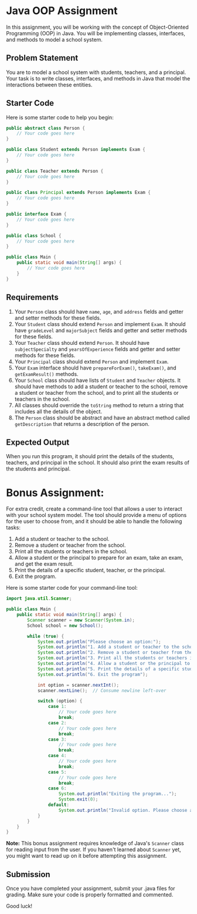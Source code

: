
# Java OOP Assignment

In this assignment, you will be working with the concept of Object-Oriented Programming (OOP) in Java. You will be implementing classes, interfaces, and methods to model a school system.

## Problem Statement

You are to model a school system with students, teachers, and a principal. Your task is to write classes, interfaces, and methods in Java that model the interactions between these entities.

## Starter Code

Here is some starter code to help you begin:

```java
public abstract class Person {
    // Your code goes here
}

public class Student extends Person implements Exam {
    // Your code goes here
}

public class Teacher extends Person {
    // Your code goes here
}

public class Principal extends Person implements Exam {
    // Your code goes here
}

public interface Exam {
    // Your code goes here
}

public class School {
    // Your code goes here
}

public class Main {
    public static void main(String[] args) {
        // Your code goes here
    }
}
```

## Requirements

1. Your `Person` class should have `name`, `age`, and `address` fields and getter and setter methods for these fields.
2. Your `Student` class should extend `Person` and implement `Exam`. It should have `gradeLevel` and `majorSubject` fields and getter and setter methods for these fields.
3. Your `Teacher` class should extend `Person`. It should have `subjectSpecialty` and `yearsOfExperience` fields and getter and setter methods for these fields.
4. Your `Principal` class should extend `Person` and implement `Exam`.
5. Your `Exam` interface should have `prepareForExam()`, `takeExam()`, and `getExamResult()` methods.
6. Your `School` class should have lists of `Student` and `Teacher` objects. It should have methods to add a student or teacher to the school, remove a student or teacher from the school, and to print all the students or teachers in the school.
7. All classes should override the `toString` method to return a string that includes all the details of the object.
8. The `Person` class should be abstract and have an abstract method called `getDescription` that returns a description of the person.

## Expected Output

When you run this program, it should print the details of the students, teachers, and principal in the school. It should also print the exam results of the students and principal.



# Bonus Assignment:

For extra credit, create a command-line tool that allows a user to interact with your school system model. The tool should provide a menu of options for the user to choose from, and it should be able to handle the following tasks:

1. Add a student or teacher to the school.
2. Remove a student or teacher from the school.
3. Print all the students or teachers in the school.
4. Allow a student or the principal to prepare for an exam, take an exam, and get the exam result.
5. Print the details of a specific student, teacher, or the principal.
6. Exit the program.

Here is some starter code for your command-line tool:

```java
import java.util.Scanner;

public class Main {
    public static void main(String[] args) {
        Scanner scanner = new Scanner(System.in);
        School school = new School();

        while (true) {
            System.out.println("Please choose an option:");
            System.out.println("1. Add a student or teacher to the school");
            System.out.println("2. Remove a student or teacher from the school");
            System.out.println("3. Print all the students or teachers in the school");
            System.out.println("4. Allow a student or the principal to prepare for an exam, take an exam, and get the exam result");
            System.out.println("5. Print the details of a specific student, teacher, or the principal");
            System.out.println("6. Exit the program");

            int option = scanner.nextInt();
            scanner.nextLine();  // Consume newline left-over

            switch (option) {
                case 1:
                    // Your code goes here
                    break;
                case 2:
                    // Your code goes here
                    break;
                case 3:
                    // Your code goes here
                    break;
                case 4:
                    // Your code goes here
                    break;
                case 5:
                    // Your code goes here
                    break;
                case 6:
                    System.out.println("Exiting the program...");
                    System.exit(0);
                default:
                    System.out.println("Invalid option. Please choose a number between 1 and 6.");
            }
        }
    }
}
```

**Note:** This bonus assignment requires knowledge of Java's `Scanner` class for reading input from the user. If you haven't learned about `Scanner` yet, you might want to read up on it before attempting this assignment.



## Submission

Once you have completed your assignment, submit your .java files for grading. Make sure your code is properly formatted and commented.

Good luck!
